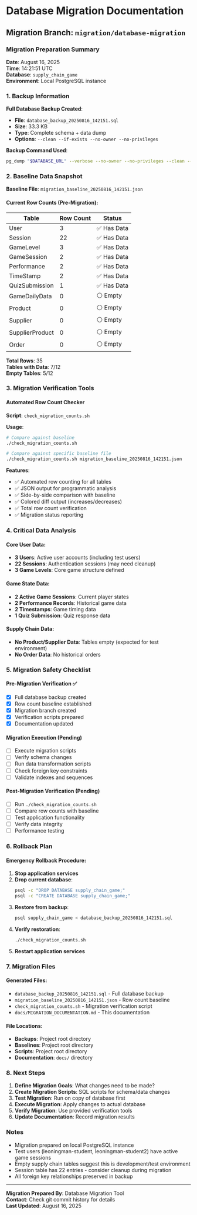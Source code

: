 # Database Migration Documentation

## Migration Branch: `migration/database-migration`

### Migration Preparation Summary

**Date**: August 16, 2025  
**Time**: 14:21:51 UTC  
**Database**: `supply_chain_game`  
**Environment**: Local PostgreSQL instance  

### 1. Backup Information

**Full Database Backup Created**:
- **File**: `database_backup_20250816_142151.sql`
- **Size**: 33.3 KB
- **Type**: Complete schema + data dump
- **Options**: `--clean --if-exists --no-owner --no-privileges`

**Backup Command Used**:
```bash
pg_dump "$DATABASE_URL" --verbose --no-owner --no-privileges --clean --if-exists > database_backup_20250816_142151.sql
```

### 2. Baseline Data Snapshot

**Baseline File**: `migration_baseline_20250816_142151.json`

#### Current Row Counts (Pre-Migration):
| Table | Row Count | Status |
|-------|-----------|--------|
| User | 3 | ✅ Has Data |
| Session | 22 | ✅ Has Data |
| GameLevel | 3 | ✅ Has Data |
| GameSession | 2 | ✅ Has Data |
| Performance | 2 | ✅ Has Data |
| TimeStamp | 2 | ✅ Has Data |
| QuizSubmission | 1 | ✅ Has Data |
| GameDailyData | 0 | ⚪ Empty |
| Product | 0 | ⚪ Empty |
| Supplier | 0 | ⚪ Empty |
| SupplierProduct | 0 | ⚪ Empty |
| Order | 0 | ⚪ Empty |

**Total Rows**: 35  
**Tables with Data**: 7/12  
**Empty Tables**: 5/12  

### 3. Migration Verification Tools

#### Automated Row Count Checker
**Script**: `check_migration_counts.sh`

**Usage**:
```bash
# Compare against baseline
./check_migration_counts.sh

# Compare against specific baseline file
./check_migration_counts.sh migration_baseline_20250816_142151.json
```

**Features**:
- ✅ Automated row counting for all tables
- ✅ JSON output for programmatic analysis  
- ✅ Side-by-side comparison with baseline
- ✅ Colored diff output (increases/decreases)
- ✅ Total row count verification
- ✅ Migration status reporting

### 4. Critical Data Analysis

#### Core User Data:
- **3 Users**: Active user accounts (including test users)
- **22 Sessions**: Authentication sessions (may need cleanup)
- **3 Game Levels**: Core game structure defined

#### Game State Data:
- **2 Active Game Sessions**: Current player states
- **2 Performance Records**: Historical game data
- **2 Timestamps**: Game timing data
- **1 Quiz Submission**: Quiz response data

#### Supply Chain Data:
- **No Product/Supplier Data**: Tables empty (expected for test environment)
- **No Order Data**: No historical orders

### 5. Migration Safety Checklist

#### Pre-Migration Verification ✅
- [x] Full database backup created
- [x] Row count baseline established
- [x] Migration branch created
- [x] Verification scripts prepared
- [x] Documentation updated

#### Migration Execution (Pending)
- [ ] Execute migration scripts
- [ ] Verify schema changes
- [ ] Run data transformation scripts
- [ ] Check foreign key constraints
- [ ] Validate indexes and sequences

#### Post-Migration Verification (Pending)
- [ ] Run `./check_migration_counts.sh`
- [ ] Compare row counts with baseline
- [ ] Test application functionality
- [ ] Verify data integrity
- [ ] Performance testing

### 6. Rollback Plan

#### Emergency Rollback Procedure:
1. **Stop application services**
2. **Drop current database**:
   ```bash
   psql -c "DROP DATABASE supply_chain_game;"
   psql -c "CREATE DATABASE supply_chain_game;"
   ```
3. **Restore from backup**:
   ```bash
   psql supply_chain_game < database_backup_20250816_142151.sql
   ```
4. **Verify restoration**:
   ```bash
   ./check_migration_counts.sh
   ```
5. **Restart application services**

### 7. Migration Files

#### Generated Files:
- `database_backup_20250816_142151.sql` - Full database backup
- `migration_baseline_20250816_142151.json` - Row count baseline
- `check_migration_counts.sh` - Migration verification script
- `docs/MIGRATION_DOCUMENTATION.md` - This documentation

#### File Locations:
- **Backups**: Project root directory
- **Baselines**: Project root directory  
- **Scripts**: Project root directory
- **Documentation**: `docs/` directory

### 8. Next Steps

1. **Define Migration Goals**: What changes need to be made?
2. **Create Migration Scripts**: SQL scripts for schema/data changes
3. **Test Migration**: Run on copy of database first
4. **Execute Migration**: Apply changes to actual database
5. **Verify Migration**: Use provided verification tools
6. **Update Documentation**: Record migration results

### Notes

- Migration prepared on local PostgreSQL instance
- Test users (leoningman-student, leoningman-student2) have active game sessions
- Empty supply chain tables suggest this is development/test environment
- Session table has 22 entries - consider cleanup during migration
- All foreign key relationships preserved in backup

---

**Migration Prepared By**: Database Migration Tool  
**Contact**: Check git commit history for details  
**Last Updated**: August 16, 2025
